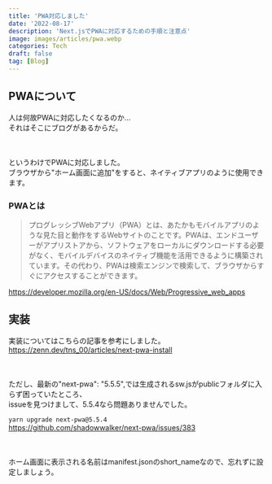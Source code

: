 ```yaml
---
title: 'PWA対応しました'
date: '2022-08-17'
description: 'Next.jsでPWAに対応するための手順と注意点'
image: images/articles/pwa.webp
categories: Tech
draft: false
tag: [Blog]
---
```


## PWAについて
人は何故PWAに対応したくなるのか...  
それはそこにブログがあるからだ。  

　

というわけでPWAに対応しました。  
ブラウザから"ホーム画面に追加"をすると、ネイティブアプリのように使用できます。

### PWAとは
> プログレッシブWebアプリ（PWA）とは、あたかもモバイルアプリのような見た目と動作をするWebサイトのことです。PWAは、エンドユーザーがアプリストアから、ソフトウェアをローカルにダウンロードする必要がなく、モバイルデバイスのネイティブ機能を活用できるように構築されています。その代わり、PWAは検索エンジンで検索して、ブラウザからすぐにアクセスすることができます。


https://developer.mozilla.org/en-US/docs/Web/Progressive_web_apps

## 実装
実装についてはこちらの記事を参考にしました。  
https://zenn.dev/tns_00/articles/next-pwa-install

　

ただし、最新の"next-pwa": "5.5.5",では生成されるsw.jsがpublicフォルダに入らず困っていたところ、  
issueを見つけまして、5.5.4なら問題ありませんでした。  

`yarn upgrade next-pwa@5.5.4`  
https://github.com/shadowwalker/next-pwa/issues/383


　

ホーム画面に表示される名前はmanifest.jsonのshort_nameなので、忘れずに設定しましょう。
